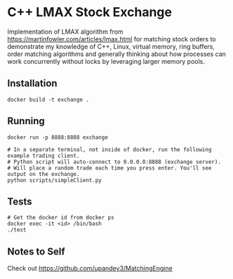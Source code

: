 # C++ LMAX Stock Exchange

Implementation of LMAX algorithm from https://martinfowler.com/articles/lmax.html for matching stock orders to demonstrate my knowledge of C++, Linux, virtual memory, ring buffers, order matching algorithms and generally thinking about how processes can work concurrently without locks by leveraging larger memory pools.

## Installation
```
docker build -t exchange .
```

## Running
```
docker run -p 8888:8888 exchange

# In a separate terminal, not inside of docker, run the following example trading client.
# Python script will auto-connect to 0.0.0.0:8888 (exchange server).
# Will place a random trade each time you press enter. You'll see output on the exchange.
python scripts/simpleClient.py
```

## Tests
```
# Get the docker id from docker ps
docker exec -it <id> /bin/bash
./test
```

## Notes to Self
Check out https://github.com/upandey3/MatchingEngine

